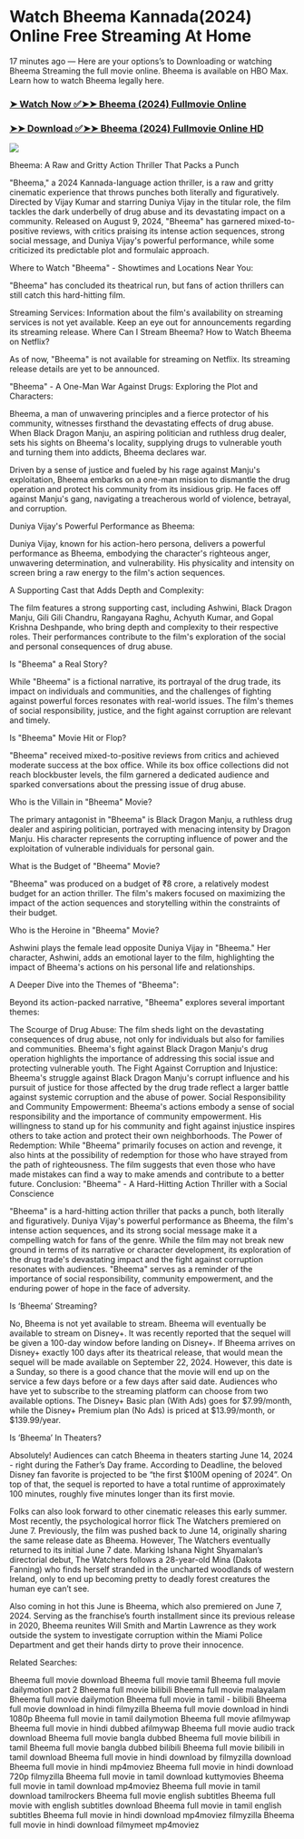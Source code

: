 # Watch Bheema Kannada(2024) Online Free Streaming At Home

17 minutes ago — Here are your options’s to Downloading or watching Bheema Streaming the full movie online. Bheema is available on HBO Max. Learn how to watch Bheema legally here.


### [➤ Watch Now ✅➤➤ Bheema (2024) Fullmovie Online](https://tamilenglishmovs.blogspot.com/2024/09/bheema-near-me-2024.html)

### [➤➤ Download ✅➤➤ Bheema (2024) Fullmovie Online HD](https://tamilenglishmovs.blogspot.com/2024/09/bheema-near-me-2024.html)

<p dir="auto"><a href="https://tamilenglishmovs.blogspot.com/2024/09/bheema-near-me-2024.html" title="PLAY NOW" rel="nofollow"><img src="https://i.imgur.com/jhNGoEt.gif" style="max-width: 100%;"></a></p>


Bheema: A Raw and Gritty Action Thriller That Packs a Punch

"Bheema," a 2024 Kannada-language action thriller, is a raw and gritty cinematic experience that throws punches both literally and figuratively. Directed by Vijay Kumar and starring Duniya Vijay in the titular role, the film tackles the dark underbelly of drug abuse and its devastating impact on a community. Released on August 9, 2024, "Bheema" has garnered mixed-to-positive reviews, with critics praising its intense action sequences, strong social message, and Duniya Vijay's powerful performance, while some criticized its predictable plot and formulaic approach.

Where to Watch "Bheema" - Showtimes and Locations Near You:

"Bheema" has concluded its theatrical run, but fans of action thrillers can still catch this hard-hitting film.

Streaming Services: Information about the film's availability on streaming services is not yet available. Keep an eye out for announcements regarding its streaming release.
Where Can I Stream Bheema? How to Watch Bheema on Netflix?

As of now, "Bheema" is not available for streaming on Netflix. Its streaming release details are yet to be announced.

"Bheema" - A One-Man War Against Drugs: Exploring the Plot and Characters:

Bheema, a man of unwavering principles and a fierce protector of his community, witnesses firsthand the devastating effects of drug abuse. When Black Dragon Manju, an aspiring politician and ruthless drug dealer, sets his sights on Bheema's locality, supplying drugs to vulnerable youth and turning them into addicts, Bheema declares war.

Driven by a sense of justice and fueled by his rage against Manju's exploitation, Bheema embarks on a one-man mission to dismantle the drug operation and protect his community from its insidious grip. He faces off against Manju's gang, navigating a treacherous world of violence, betrayal, and corruption.

Duniya Vijay's Powerful Performance as Bheema:

Duniya Vijay, known for his action-hero persona, delivers a powerful performance as Bheema, embodying the character's righteous anger, unwavering determination, and vulnerability. His physicality and intensity on screen bring a raw energy to the film's action sequences.

A Supporting Cast that Adds Depth and Complexity:

The film features a strong supporting cast, including Ashwini, Black Dragon Manju, Gili Gili Chandru, Rangayana Raghu, Achyuth Kumar, and Gopal Krishna Deshpande, who bring depth and complexity to their respective roles. Their performances contribute to the film's exploration of the social and personal consequences of drug abuse.

Is "Bheema" a Real Story?

While "Bheema" is a fictional narrative, its portrayal of the drug trade, its impact on individuals and communities, and the challenges of fighting against powerful forces resonates with real-world issues. The film's themes of social responsibility, justice, and the fight against corruption are relevant and timely.

Is "Bheema" Movie Hit or Flop?

"Bheema" received mixed-to-positive reviews from critics and achieved moderate success at the box office. While its box office collections did not reach blockbuster levels, the film garnered a dedicated audience and sparked conversations about the pressing issue of drug abuse.

Who is the Villain in "Bheema" Movie?

The primary antagonist in "Bheema" is Black Dragon Manju, a ruthless drug dealer and aspiring politician, portrayed with menacing intensity by Dragon Manju. His character represents the corrupting influence of power and the exploitation of vulnerable individuals for personal gain.

What is the Budget of "Bheema" Movie?

"Bheema" was produced on a budget of ₹8 crore, a relatively modest budget for an action thriller. The film's makers focused on maximizing the impact of the action sequences and storytelling within the constraints of their budget.

Who is the Heroine in "Bheema" Movie?

Ashwini plays the female lead opposite Duniya Vijay in "Bheema." Her character, Ashwini, adds an emotional layer to the film, highlighting the impact of Bheema's actions on his personal life and relationships.

A Deeper Dive into the Themes of "Bheema":

Beyond its action-packed narrative, "Bheema" explores several important themes:

The Scourge of Drug Abuse: The film sheds light on the devastating consequences of drug abuse, not only for individuals but also for families and communities. Bheema's fight against Black Dragon Manju's drug operation highlights the importance of addressing this social issue and protecting vulnerable youth.
The Fight Against Corruption and Injustice: Bheema's struggle against Black Dragon Manju's corrupt influence and his pursuit of justice for those affected by the drug trade reflect a larger battle against systemic corruption and the abuse of power.
Social Responsibility and Community Empowerment: Bheema's actions embody a sense of social responsibility and the importance of community empowerment. His willingness to stand up for his community and fight against injustice inspires others to take action and protect their own neighborhoods.
The Power of Redemption: While "Bheema" primarily focuses on action and revenge, it also hints at the possibility of redemption for those who have strayed from the path of righteousness. The film suggests that even those who have made mistakes can find a way to make amends and contribute to a better future.
Conclusion: "Bheema" - A Hard-Hitting Action Thriller with a Social Conscience

"Bheema" is a hard-hitting action thriller that packs a punch, both literally and figuratively. Duniya Vijay's powerful performance as Bheema, the film's intense action sequences, and its strong social message make it a compelling watch for fans of the genre. While the film may not break new ground in terms of its narrative or character development, its exploration of the drug trade's devastating impact and the fight against corruption resonates with audiences. "Bheema" serves as a reminder of the importance of social responsibility, community empowerment, and the enduring power of hope in the face of adversity.


Is ‘Bheema’ Streaming?

No, Bheema is not yet available to stream. Bheema will eventually be available to stream on Disney+. It was recently reported that the sequel will be given a 100-day window before landing on Disney+. If Bheema arrives on Disney+ exactly 100 days after its theatrical release, that would mean the sequel will be made available on September 22, 2024. However, this date is a Sunday, so there is a good chance that the movie will end up on the service a few days before or a few days after said date. Audiences who have yet to subscribe to the streaming platform can choose from two available options. The Disney+ Basic plan (With Ads) goes for $7.99/month, while the Disney+ Premium plan (No Ads) is priced at $13.99/month, or $139.99/year.

Is ‘Bheema’ In Theaters?

Absolutely! Audiences can catch Bheema in theaters starting June 14, 2024 - right during the Father’s Day frame. According to Deadline, the beloved Disney fan favorite is projected to be “the first $100M opening of 2024”. On top of that, the sequel is reported to have a total runtime of approximately 100 minutes, roughly five minutes longer than its first movie.

Folks can also look forward to other cinematic releases this early summer. Most recently, the psychological horror flick The Watchers premiered on June 7. Previously, the film was pushed back to June 14, originally sharing the same release date as Bheema. However, The Watchers eventually returned to its initial June 7 date. Marking Ishana Night Shyamalan’s directorial debut, The Watchers follows a 28-year-old Mina (Dakota Fanning) who finds herself stranded in the uncharted woodlands of western Ireland, only to end up becoming pretty to deadly forest creatures the human eye can’t see.

Also coming in hot this June is Bheema, which also premiered on June 7, 2024. Serving as the franchise’s fourth installment since its previous release in 2020, Bheema reunites Will Smith and Martin Lawrence as they work outside the system to investigate corruption within the Miami Police Department and get their hands dirty to prove their innocence.


Related Searches:

Bheema full movie download
Bheema full movie tamil
Bheema full movie dailymotion part 2
Bheema full movie bilibili
Bheema full movie malayalam
Bheema full movie dailymotion
Bheema full movie in tamil - bilibili
Bheema full movie download in hindi filmyzilla
Bheema full movie download in hindi 1080p
Bheema full movie in tamil dailymotion
Bheema full movie afilmywap
Bheema full movie in hindi dubbed afilmywap
Bheema full movie audio track download
Bheema full movie bangla dubbed
Bheema full movie bilibili in tamil
Bheema full movie bangla dubbed bilibili
Bheema full movie bilibili in tamil download
Bheema full movie in hindi download by filmyzilla
download Bheema full movie in hindi mp4moviez
Bheema full movie in hindi download 720p filmyzilla
Bheema full movie in tamil download kuttymovies
Bheema full movie in tamil download mp4moviez
Bheema full movie in tamil download tamilrockers
Bheema full movie english subtitles
Bheema full movie with english subtitles download
Bheema full movie in tamil english subtitles
Bheema full movie in hindi download mp4moviez filmyzilla
Bheema full movie in hindi download filmymeet mp4moviez
